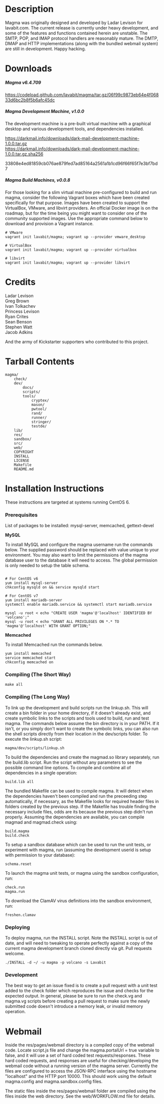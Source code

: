 # Description

Magma was originally designed and developed by Ladar Levison for lavabit.com. The current release is currently under heavy development, and some of the features and functions contained herein are unstable. The SMTP, POP, and IMAP protocol handlers are reasonably mature. The DMTP, DMAP and HTTP implementations (along with the bundled webmail system) are still in development. Happy hacking.

# Downloads

##### Magma v6.4.709

https://codeload.github.com/lavabit/magma/tar.gz/06f99c9873eb64e4f06833d6bc2b8f5b6afc45dc

##### Magma Development Machine, v1.0.0

The development machine is a pre-built virtual machine with a graphical desktop and various development tools, and dependencies installed.

https://darkmail.info/downloads/dark-mail-development-machine-1.0.0.tar.gz    
https://darkmail.info/downloads/dark-mail-development-machine-1.0.0.tar.gz.sha256    

33808e4ed81859cb076ae879fed7ad85164a2561a1b1cd96f66f65f7e3bf7bd7

##### Magma Build Machines, v0.0.8

For those looking for a slim virtual machine pre-configured to build and run magma, consider the following Vagrant boxes which have been created specifically for that purpose. Images have been created to support the VirtualBox, VMware, and libvirt providers. An official Docker image is on the roadmap, but for the time being you might want to consider one of the community supported images. Use the appropriate command below to download and provision a Vagrant instance.

```shell
# VMware
vagrant init lavabit/magma; vagrant up --provider vmware_desktop

# VirtualBox
vagrant init lavabit/magma; vagrant up --provider virtualbox

# libvirt
vagrant init lavabit/magma; vagrant up --provider libvirt
```

# Credits

Ladar Levison    
Greg Brown    
Ivan Tolkachev    
Princess Levison    
Ryan Crites    
Sean Benson    
Stephen Watt    
Jacob Adkins    

And the army of Kickstarter supporters who contributed to this project.

# Tarball Contents

```
magma/
	check/
	dev/
		docs/
		scripts/
		tools/
			cryptex/
			mason/
			pwtool/
			rand/
			runner/
			stringer/
			testde/
	lib/
	res/
	sandbox/
	src/
	web/
	COPYRIGHT
	INSTALL
	LICENSE
	Makefile
	README.md
```

# Installation Instructions

These instructions are targeted at systems running CentOS 6.

### Prerequisites

List of packages to be installed: mysql-server, memcached, gettext-devel

**MySQL**

To install MySQL and configure the magma username run the commands below. The supplied password should be replaced with value unique to your environment. You may also want to limit the permissions of the magma database user to the database it will need to access. The global permission is only needed to setup the table schema.

```shell

# For CentOS v6
yum install mysql-server
chkconfig mysqld on && service mysqld start

# For CentOS v7
yum install mariadb-server
systemctl enable mariadb.service && systemctl start mariadb.service

mysql -u root < echo "CREATE USER 'magma'@'localhost' IDENTIFIED BY 'volcano';"
mysql -u root < echo "GRANT ALL PRIVILEGES ON *.* TO 'magma'@'localhost' WITH GRANT OPTION;"
```

**Memcached**

To install Memcached run the commands below.

```shell
yum install memcached
service memcached start
chkconfig memcached on
```
### Compiling (The Short Way)

```shell
make all
```

### Compiling (The Long Way)

To link up the development and build scripts run the linkup.sh. This will create a bin folder in your home directory, if it doesn't already exist, and create symbolic links to the scripts and tools used to build, run and test magma. The commands below assume the bin directory is in your PATH. If it isn't, or you simply don't want to create the symbolic links, you can also run the shell scripts directly from their location in the dev/scripts folder. To execute the linkup.sh script:


```shell
magma/dev/scripts/linkup.sh
```

To build the dependencies and create the magmad.so library separately, run the build.lib script. Run the script without any parameters to see the possible command line options. To compile and combine all of dependencies in a single operation:


```shell
build.lib all
```

The bundled Makefile can be used to compile magma. It will detect when the dependencies haven't been compiled and run the preceeding step automatically, if necessary, as the Makefile looks for required header files in folders created by the previous step. If the Makefile has trouble finding the necessary include files, odds are its because the previous step didn't run properly. Assuming the dependencies are available, you can compile magmad and magmad.check using:

```shell
build.magma
build.check
```

To setup a sandbox database which can be used to run the unit tests, or experiment with magma, run (assuming the development userid is setup with permission to your database):

```shell
schema.reset
```

To launch the magma unit tests, or magma using the sandbox configuration, run:

```shell
check.run
magma.run
```

To download the ClamAV virus definitions into the sandbox environment, run:

```shell
freshen.clamav
```

### Deploying

To deploy magma, run the INSTALL script. Note the INSTALL script is out of date, and will need to tweaking to operate perfectly against a copy of the current magma development branch cloned directly via git. Pull requests welcome.

```shell
./INSTALL -d ~/ -u magma -p volcano -s Lavabit
```

### Development

The best way to get an issue fixed is to create a pull request with a unit test added to the check folder which reproduces the issue and checks for the expected output. In general, please be sure to run the check.vg and magma.vg scripts before creating a pull request to make sure the newly submitted code doesn't introduce a memory leak, or invalid memory operation.


# Webmail

Inside the res/pages/webmail directory is a compiled copy of the webmail code. Locate script.js file and change the magma.portalUrl = true variable to false, and it will use a set of hard coded test requests/responses. These hard coded requests, and responses are useful for checking/developing the webmail code without a running version of the magma server. Currently the files are configured to access the JSON-RPC interface using the hostname "localhost" and the HTTP port 10000. This should work using the default magma.config and magma.sandbox.config files.

The static files inside the res/pages/webmail folder are compiled using the files inside the web directory. See the web/WORKFLOW.md file for details.




